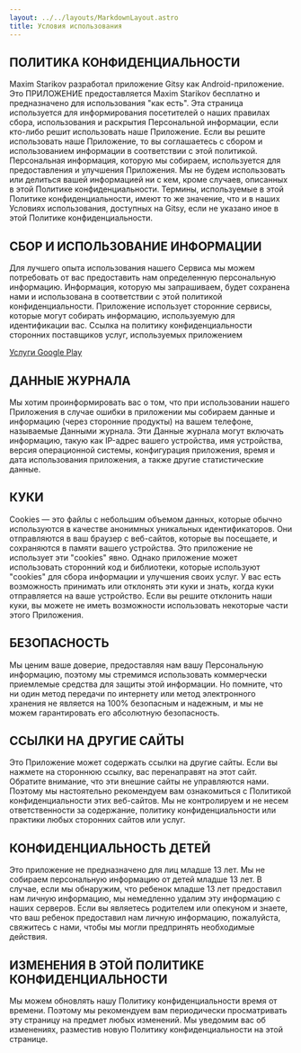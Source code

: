 ```yaml
---
layout: ../../layouts/MarkdownLayout.astro
title: Условия использования
---
```


## ПОЛИТИКА КОНФИДЕНЦИАЛЬНОСТИ

Maxim Starikov разработал приложение Gitsy как Android-приложение. Это ПРИЛОЖЕНИЕ предоставляется Maxim Starikov бесплатно и предназначено для использования "как есть". Эта страница используется для информирования посетителей о наших правилах сбора, использования и раскрытия Персональной информации, если кто-либо решит использовать наше Приложение. Если вы решите использовать наше Приложение, то вы соглашаетесь с сбором и использованием информации в соответствии с этой политикой. Персональная информация, которую мы собираем, используется для предоставления и улучшения Приложения. Мы не будем использовать или делиться вашей информацией ни с кем, кроме случаев, описанных в этой Политике конфиденциальности. Термины, используемые в этой Политике конфиденциальности, имеют то же значение, что и в наших Условиях использования, доступных на Gitsy, если не указано иное в этой Политике конфиденциальности.

## СБОР И ИСПОЛЬЗОВАНИЕ ИНФОРМАЦИИ

Для лучшего опыта использования нашего Сервиса мы можем потребовать от вас предоставить нам определенную персональную информацию. Информация, которую мы запрашиваем, будет сохранена нами и использована в соответствии с этой политикой конфиденциальности. Приложение использует сторонние сервисы, которые могут собирать информацию, используемую для идентификации вас. Ссылка на политику конфиденциальности сторонних поставщиков услуг, используемых приложением

[Услуги Google Play](https://www.google.com/policies/privacy/)

## ДАННЫЕ ЖУРНАЛА

Мы хотим проинформировать вас о том, что при использовании нашего Приложения в случае ошибки в приложении мы собираем данные и информацию (через сторонние продукты) на вашем телефоне, называемые Данными журнала. Эти Данные журнала могут включать информацию, такую как IP-адрес вашего устройства, имя устройства, версия операционной системы, конфигурация приложения, время и дата использования приложения, а также другие статистические данные.

## КУКИ

Cookies — это файлы с небольшим объемом данных, которые обычно используются в качестве анонимных уникальных идентификаторов. Они отправляются в ваш браузер с веб-сайтов, которые вы посещаете, и сохраняются в памяти вашего устройства. Это приложение не использует эти "cookies" явно. Однако приложение может использовать сторонний код и библиотеки, которые используют "cookies" для сбора информации и улучшения своих услуг. У вас есть возможность принимать или отклонять эти куки и знать, когда куки отправляется на ваше устройство. Если вы решите отклонить наши куки, вы можете не иметь возможности использовать некоторые части этого Приложения.

## БЕЗОПАСНОСТЬ

Мы ценим ваше доверие, предоставляя нам вашу Персональную информацию, поэтому мы стремимся использовать коммерчески приемлемые средства для защиты этой информации. Но помните, что ни один метод передачи по интернету или метод электронного хранения не является на 100% безопасным и надежным, и мы не можем гарантировать его абсолютную безопасность.

## ССЫЛКИ НА ДРУГИЕ САЙТЫ

Это Приложение может содержать ссылки на другие сайты. Если вы нажмете на стороннюю ссылку, вас перенаправят на этот сайт. Обратите внимание, что эти внешние сайты не управляются нами. Поэтому мы настоятельно рекомендуем вам ознакомиться с Политикой конфиденциальности этих веб-сайтов. Мы не контролируем и не несем ответственности за содержание, политику конфиденциальности или практики любых сторонних сайтов или услуг.

## КОНФИДЕНЦИАЛЬНОСТЬ ДЕТЕЙ

Это приложение не предназначено для лиц младше 13 лет. Мы не собираем персональную информацию от детей младше 13 лет. В случае, если мы обнаружим, что ребенок младше 13 лет предоставил нам личную информацию, мы немедленно удалим эту информацию с наших серверов. Если вы являетесь родителем или опекуном и знаете, что ваш ребенок предоставил нам личную информацию, пожалуйста, свяжитесь с нами, чтобы мы могли предпринять необходимые действия.

## ИЗМЕНЕНИЯ В ЭТОЙ ПОЛИТИКЕ КОНФИДЕНЦИАЛЬНОСТИ

Мы можем обновлять нашу Политику конфиденциальности время от времени. Поэтому мы рекомендуем вам периодически просматривать эту страницу на предмет любых изменений. Мы уведомим вас об изменениях, разместив новую Политику конфиденциальности на этой странице.
